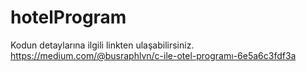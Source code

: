 # hotelProgram
Kodun detaylarına ilgili linkten ulaşabilirsiniz.
https://medium.com/@busraphlvn/c-ile-otel-programı-6e5a6c3fdf3a
